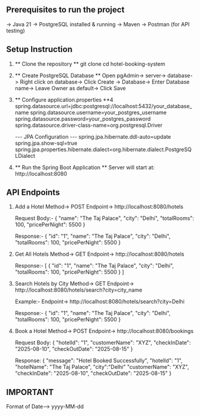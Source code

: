 ## Prerequisites to run the project ##

-> Java 21
-> PostgreSQL installed & running
-> Maven
-> Postman (for API testing)

## Setup Instruction ##

1. ** Clone the repository **
   git clone 
   cd hotel-booking-system


2. ** Create PostgreSQL Database **
   Open pgAdmin-> server-> database-> Right click on database-> Click Create 
   -> Database-> Enter Database name-> Leave Owner as default-> Click Save

3. ** Configure application.properties **4
   spring.datasource.url=jdbc:postgresql://localhost:5432/your_database_name
   spring.datasource.username=your_postgres_username
   spring.datasource.password=your_postgres_password
   spring.datasource.driver-class-name=org.postgresql.Driver

    --- JPA Configuration ---
   spring.jpa.hibernate.ddl-auto=update
   spring.jpa.show-sql=true
   spring.jpa.properties.hibernate.dialect=org.hibernate.dialect.PostgreSQLDialect

4. ** Run the Spring Boot Application **
   Server will start at: http://localhost:8080

## API Endpoints ##

1. Add a Hotel
   Method-> POST
   Endpoint-> http://localhost:8080/hotels

   Request Body:-
   {
   "name": "The Taj Palace",
   "city": "Delhi",
   "totalRooms": 100,
   "pricePerNight": 5500
   }

   Response:-
   {
   "id": "1",
   "name": "The Taj Palace",
   "city": "Delhi",
   "totalRooms": 100,
   "pricePerNight": 5500
   }

2. Get All Hotels
   Method-> GET
   Endpoint-> http://localhost:8080/hotels

   Response:-
   [
   {
   "id": "1",
   "name": "The Taj Palace",
   "city": "Delhi",
   "totalRooms": 100,
   "pricePerNight": 5500
   }
   ]

3. Search Hotels by City
   Method-> GET
   Endpoint-> http://localhost:8080/hotels/search?city=city_name

   Example:-
   Endpoint-> http://localhost:8080/hotels/search?city=Delhi

   Response:-
   {
   "id": "1",
   "name": "The Taj Palace",
   "city": "Delhi",
   "totalRooms": 100,
   "pricePerNight": 5500
   }

4. Book a Hotel
   Method-> POST
   Endpoint-> http://localhost:8080/bookings

   Request Body:
   {
   "hotelId": "1",
   "customerName": "XYZ",
   "checkInDate": "2025-08-10",
   "checkOutDate": "2025-08-15"
   }

   Response:
   {
   "message": "Hotel Booked Successfully",
   "hotelId": "1",
   "hotelName": "The Taj Palace",
   "city":"Delhi"
   "customerName": "XYZ",
   "checkInDate": "2025-08-10",
   "checkOutDate": "2025-08-15"
   }

## IMPORTANT ##
Format of  Date--> yyyy-MM-dd




